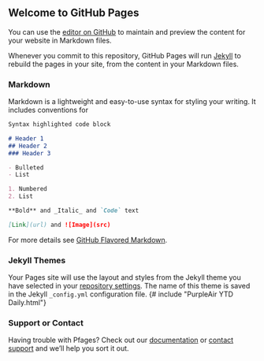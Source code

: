 ## Welcome to GitHub Pages

You can use the [editor on GitHub](https://github.com/intelligent-environments-lab/bleed-orange-measure-purple/edit/gh-pages/index.md) to maintain and preview the content for your website in Markdown files.

Whenever you commit to this repository, GitHub Pages will run [Jekyll](https://jekyllrb.com/) to rebuild the pages in your site, from the content in your Markdown files.

### Markdown

Markdown is a lightweight and easy-to-use syntax for styling your writing. It includes conventions for

```markdown
Syntax highlighted code block

# Header 1
## Header 2
### Header 3

- Bulleted
- List

1. Numbered
2. List

**Bold** and _Italic_ and `Code` text

[Link](url) and ![Image](src)
```

For more details see [GitHub Flavored Markdown](https://guides.github.com/features/mastering-markdown/).

### Jekyll Themes

Your Pages site will use the layout and styles from the Jekyll theme you have selected in your [repository settings](https://github.com/intelligent-environments-lab/bleed-orange-measure-purple/settings). The name of this theme is saved in the Jekyll `_config.yml` configuration file.
{# include "PurpleAir YTD Daily.html"}
### Support or Contact
[]("https://github.com/intelligent-environments-lab/bleed-orange-measure-purple/blob/gh-pages/PurpleAir%20YTD%20Daily.html")

Having trouble with Pfages? Check out our [documentation](https://docs.github.com/categories/github-pages-basics/) or [contact support](https://github.com/contact) and we’ll help you sort it out.
